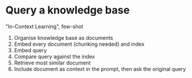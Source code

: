 # Query a knowledge base

"In-Context Learning", few-shot

1. Organise knowledge base as documents
2. Embed every document (chunking needed) and index
3. Embed query
4. Compare query against the index
5. Retrieve most similar document
6. Include document as context in the prompt, then ask the original query
